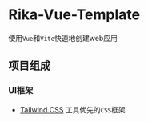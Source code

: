 # Rika-Vue-Template

使用`Vue`和`Vite`快速地创建web应用

## 项目组成

### UI框架
* [Tailwind CSS](https://tailwindcss.com/) 工具优先的`CSS`框架
